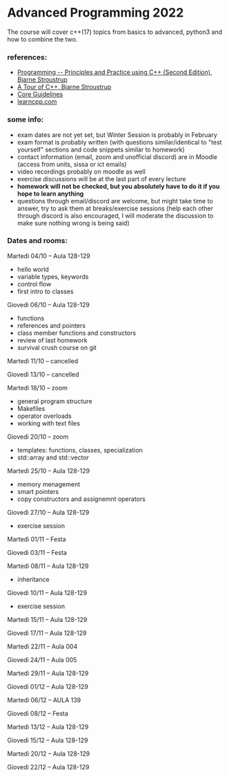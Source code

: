# Advanced Programming 2022

The course will cover c++(17) topics from basics to advanced, python3 and how to combine the two.

### references:
 - [Programming -- Principles and Practice using C++ (Second Edition), Bjarne Stroustrup ](https://www.stroustrup.com/programming.html)
 - [A Tour of C++, Bjarne Stroustrup](https://www.stroustrup.com/Tour.html)
 - [Core Guidelines](https://isocpp.github.io/CppCoreGuidelines/CppCoreGuidelines)
 - [learncpp.com](https://www.learncpp.com/)
 

### some info:
 - exam dates are not yet set, but Winter Session is probably in February
 - exam format is probably written (with questions similar/identical to "test yourself" sections and code snippets similar to homework)
 - contact information (email, zoom and unofficial discord) are in Moodle (access from units, sissa or ict emails)
 - video recordings probably on moodle as well
 - exercise discussions will be at the last part of every lecture
 - **homework will not be checked, but you absolutely have to do it if you hope to learn anything**
 - questions through email/discord are welcome, but might take time to answer, try to ask them at breaks/exercise sessions (help each other through discord is also encouraged, I will moderate the discussion to make sure nothing wrong is being said)

### Dates and rooms:

Martedì 04/10 – Aula 128-129

 - hello world
 - variable types, keywords
 - control flow
 - first intro to classes

Giovedì 06/10 – Aula 128-129

 - functions
 - references and pointers
 - class member functions and constructors 
 - review of last homework
 - survival crush course on git

Martedì 11/10 – cancelled

Giovedì 13/10 – cancelled

Martedì 18/10 – zoom

 - general program structure
 - Makefiles
 - operator overloads
 - working with text files

Giovedì 20/10 – zoom

 - templates: functions, classes, specialization
 - std::array and std::vector

Martedì 25/10 – Aula 128-129

 - memory menagement
 - smart pointers
 - copy constructors and assignemnt operators

Giovedì 27/10 – Aula 128-129

 - exercise session

Martedì 01/11 – Festa

Giovedì 03/11 – Festa

Martedì 08/11 – Aula 128-129

 - inheritance

Giovedì 10/11 – Aula 128-129

 - exercise session

Martedì 15/11 – Aula 128-129

Giovedì 17/11 – Aula 128-129

Martedì 22/11  – Aula 004

Giovedì 24/11 – Aula 005

Martedì 29/11 – Aula 128-129

Giovedì 01/12 – Aula 128-129

Martedì 06/12 – AULA 139

Giovedì 08/12 – Festa

Martedì 13/12 – Aula 128-129

Giovedì 15/12 – Aula 128-129

Martedì 20/12 – Aula 128-129

Giovedì 22/12 – Aula 128-129